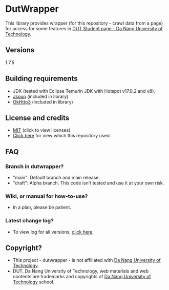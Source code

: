 # DutWrapper

This library provides wrapper (for this repository - crawl data from a page) for access for some features in [DUT Student page - Da Nang University of Technology](http://sv.dut.udn.vn).

## Versions

1.7.5

## Building requirements

- JDK (tested with Eclipse Temurin JDK with Hotspot v17.0.2 and v8).
- [Jsoup](https://jsoup.org/) (included in library)
- [OkHttp3](https://square.github.io/okhttp/) (included in library)

## License and credits

- [MIT](LICENSE) (click to view licenses)
- [Click here](CREDIT.md) for view which this repository used.

## FAQ

### Branch in dutwrapper?
- "main": Default branch and main release.
- "draft": Alpha branch. This code isn't tested and use it at your own risk.

### Wiki, or manual for how-to-use?
- In a plan, please be patient.

### Latest change log?

- To view log for all versions, [click here](CHANGELOG.md).

## Copyright?

- This project - dutwrapper - is not affiliated with [Da Nang University of Technology](http://sv.dut.udn.vn).
- DUT, Da Nang University of Technology, web materials and web contents are trademarks and copyrights of [Da Nang University of Technology](http://sv.dut.udn.vn) school.
